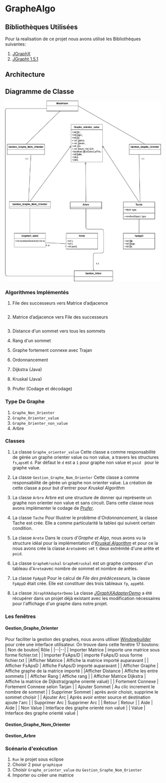 
# GrapheAlgo
## Bibliothèques Utilisées
Pour la realisation de ce projet nous avons utilisé les Bibliothèques suivantes:
1. [JGraphX](https://github.com/jgraph/jgraphx)
2. [JGrapht 1.5.1](https://github.com/jgrapht/jgrapht)

## Architecture

## Diagramme de Classe
![image Diagramme](https://github.com/angePatrickKOUTOU/GrapheAlgo_/blob/master/Diagramme%20de%20classe.png)

### Algorithmes Implémentés
1. File des successeurs vers Matrice d’adjacence 
	```
	```
2.  Matrice d’adjacence vers  File des successeurs
	```
	```
3. Distance d'un sommet vers tous les sommets
4. Rang d'un sommet
5. Graphe fortement connexe avec Trajan

6. Ordonnancement
7. Dijkstra (Java)
8. Kruskal (Java)
9. Prufer (Codage et décodage)

### Type De Graphe
1.  `Graphe_Non_Orienter`
2.  `Graphe_Orienter_value`
3.  `Graphe_Orienter_non_value`
4. Arbre
### Classes
 1. La classe   `Graphe_orienter_value`
	Cette classe a comme responsabilité de gérée un graphe orienter value ou non value, a travers les structures `fs`,`aps`et `d`. 
	Par défaut le `d` est a `1` pour graphe non  value et `poid ` pour le graphe value.

 2. La classe    `Gestion_Graphe_Nom_Orienter`
	Cette classe a comme responsabilité de gérée un graphe non orienter value. La création de cette classe a pour but d'entrer pour *Kruskal Algorithm*
 3. La classe     `Arbre`
	Arbre est une structure de donner qui représente un graphe non orienter non value et sans circuit.
	Dans cette classe nous avons implémenter le codage de *[Prufer](https://fr.wikipedia.org/wiki/Codage_de_Pr%C3%BCfer)*. 
 4. La classe  `Tache`
	Pour Illustrer le problème d'*Ordonnancement*, la classe Tache est crée. Elle a comme particularité la table`d` qui suivent certain condition.
 5. La classe `Arete`
	Dans le cours d'*Graphe et Algo*, nous avons vu la structure idéal pour la implémentation d'*[Kruskal Algorithm](https://fr.wikipedia.org/wiki/Algorithme_de_Kruskal)* et pour ce la nous avons crée la classe `Arete`avec `s`et `t` deux extrémité d'une arête et `poid`.
 6. La classe `GrapheKruskal`
	`GrapheKruskal` est un graphe composer d'un tableau d'`Arete`avec nombre de sommet et nombre de arêtes.
 7. La classe `FpAppD`
	Pour le calcul de *File des prédécesseurs*, la classe `FpAppD` était crée. Elle est constituer des trois tableaux `fp`, `app`et`d`.
 8. La classe `JGraphXAdapterDemo`
	La classe *[JGraphXAdapterDemo](https://github.com/jgrapht/jgrapht/blob/master/jgrapht-demo/src/main/java/org/jgrapht/demo/JGraphXAdapterDemo.java)* a été récupérer dans un projet déjà existant avec les modification nécessaires pour l'affichage d'un graphe dans notre projet. 
###	Les fenêtres
####  Gestion_Graphe_Orienter
Pour faciliter la gestion des graphes, nous avons utiliser *[Windowbuilder](https://www.eclipse.org/windowbuilder/)* pour crée une interface utilisateur.
On trouve dans cette fenêtre 17 boutons:
| Non de bouton| Rôle  |
|--|--|
| Importer Matrice | importe une matrice sous forme fichier.txt |
| Importer FsAps/D | importe FsAps/D sous forme fichier.txt  |
|Afficher Matrice  | Affiche la matrice importé auparavant |
| Afficher FsApsD | Affiche FsAps/D importé auparavant |
| Afficher Graphe | Affiche graphe de la matrice importé  |
|Afficher Distance  | Affiche les entre sommets |
| Afficher Rang | Affiche rang |
| Afficher Matrice Dijkstra | Affiche la matrice de Dijkstra(graphe orienté valué) |
| Fortement Connexe | Fortement Connexe selon Tarjan |
| Ajouter Sommet | Au clic increment le nombre de sommet |
| Supprimer Sommet | après avoir choisir, supprime le sommet choisir |
| Ajouter Arc | Après avoir entrer source et destination ajoute l'arc  |
| Supprimer Arc | Supprimer Arc |
| Retour | Retour |
| Aide | Aide |
| Non Value | Interface des graphe orienté non valué |
| Value | Interface des graphe orienté valué |




#### Gestion_Graphe_Nom_Orienter

#### Gestion_Arbre




### Scénario d'exécution
1. `Run` le projet sous eclipse
2.  Choisir 2 pour `graphique`
3.  Choisir `Graphe_orienter_value` ou `Gestion_Graphe_Nom_Orienter`
4.  Importer ou créer une matrice
